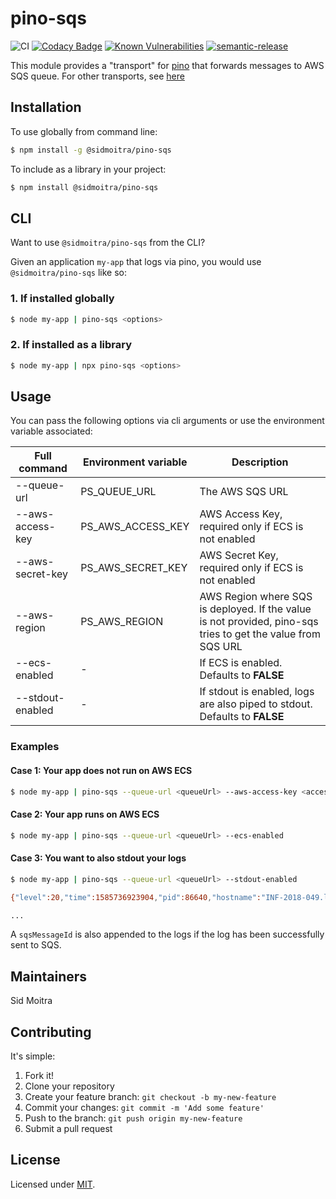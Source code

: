 # pino-sqs

![CI](https://github.com/siddmoitra/pino-sqs/workflows/CI/badge.svg?branch=master&event=push)
[![Codacy Badge](https://api.codacy.com/project/badge/Grade/83d93f06219843b8887556bdcfbccb02)](https://app.codacy.com/manual/siddmoitra/pino-sqs?utm_source=github.com&utm_medium=referral&utm_content=siddmoitra/pino-sqs&utm_campaign=Badge_Grade_Dashboard)
[![Known Vulnerabilities](https://snyk.io/test/github/siddmoitra/pino-sqs/badge.svg?targetFile=package.json)](https://snyk.io/test/github/siddmoitra/pino-sqs?targetFile=package.json)
[![semantic-release](https://img.shields.io/badge/%20%20%F0%9F%93%A6%F0%9F%9A%80-semantic--release-e10079.svg)](https://github.com/semantic-release/semantic-release)

This module provides a "transport" for [pino](http://getpino.io/#/) that forwards messages to AWS SQS queue. For other transports, see [here](http://getpino.io/#/docs/transports?id=known-transports)


## Installation

To use globally from command line:

```bash
$ npm install -g @sidmoitra/pino-sqs
```

To include as a library in your project:

```bash
$ npm install @sidmoitra/pino-sqs
```

## CLI

Want to use `@sidmoitra/pino-sqs` from the CLI?

Given an application `my-app` that logs via pino, you would use `@sidmoitra/pino-sqs` like so:

### 1. If installed globally
```bash
$ node my-app | pino-sqs <options>
```

### 2. If installed as a library
```bash
$ node my-app | npx pino-sqs <options>
```


## Usage

You can pass the following options via cli arguments or use the environment variable associated:

| Full command      | Environment variable  | Description                                                                 |
| ---               | ---                   | ---                                                                         |
| --queue-url       | PS_QUEUE_URL          | The AWS SQS URL                                                             |
| --aws-access-key  | PS_AWS_ACCESS_KEY     | AWS Access Key, required only if ECS is not enabled                         |
| --aws-secret-key  | PS_AWS_SECRET_KEY     | AWS Secret Key, required only if ECS is not enabled                         |
| --aws-region      | PS_AWS_REGION         | AWS Region where SQS is deployed. If the value is not provided, pino-sqs tries to get the value from SQS URL |
| --ecs-enabled     | -                     | If ECS is enabled. Defaults to **FALSE**                                    |
| --stdout-enabled  | -                     | If stdout is enabled, logs are also piped to stdout. Defaults to **FALSE**  |

### Examples

#### Case 1: Your app does not run on AWS ECS

```bash
$ node my-app | pino-sqs --queue-url <queueUrl> --aws-access-key <access_key> --aws-secret-key <secret_key>
```

#### Case 2: Your app runs on AWS ECS

```bash
$ node my-app | pino-sqs --queue-url <queueUrl> --ecs-enabled
```

#### Case 3: You want to also stdout your logs

```bash
$ node my-app | pino-sqs --queue-url <queueUrl> --stdout-enabled

{"level":20,"time":1585736923904,"pid":86640,"hostname":"INF-2018-049.local","msg":"Ad anim nostrud mollit fugiat non.","sqsMessageId":"c7d3ab68-01d6-42b0-879d-0146d9538e23"}

...
```

A `sqsMessageId` is also appended to the logs if the log has been successfully sent to SQS.

## Maintainers

Sid Moitra

## Contributing

It's simple:

1. Fork it!
2. Clone your repository
3. Create your feature branch: `git checkout -b my-new-feature`
4. Commit your changes: `git commit -m 'Add some feature'`
5. Push to the branch: `git push origin my-new-feature`
6. Submit a pull request


## License

Licensed under [MIT](./LICENSE).
